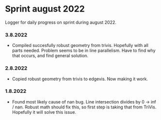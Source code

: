 # Sprint august 2022
Logger for daily progress on sprint during august 2022.

### 3.8.2022
- Compiled succesfully robust geometry from trivis. Hopefully with all parts needed. 
Problem seems to be in line parallelism. Have to find why that occurs, and find general solution.

### 2.8.2022
- Copied robust geometry from trivis to edgevis. Now making it work.


### 1.8.2022
 - Found most likely cause of nan bug. Line intersection divides by 0 -> inf / nan. Robust math should fix this,
so first step is taking that from TriVis. Hopefully it will solve this issue.